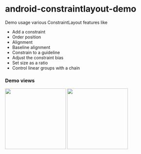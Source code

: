 # android-constraintlayout-demo
Demo usage various ConstraintLayout features like
- Add a constraint
- Order position
- Alignment
- Baseline alignment
- Constrain to a guideline
- Adjust the constraint bias
- Set size as a ratio
- Control linear groups with a chain

### Demo views
<img src="https://rawgit.com/Arjun-sna/Arjun-sna.github.io/master/raw/constraintlayoutdemo1.png" width="200" />  <img src="https://rawgit.com/Arjun-sna/Arjun-sna.github.io/master/raw/constraintlayoutdemo2.png" width="200" />